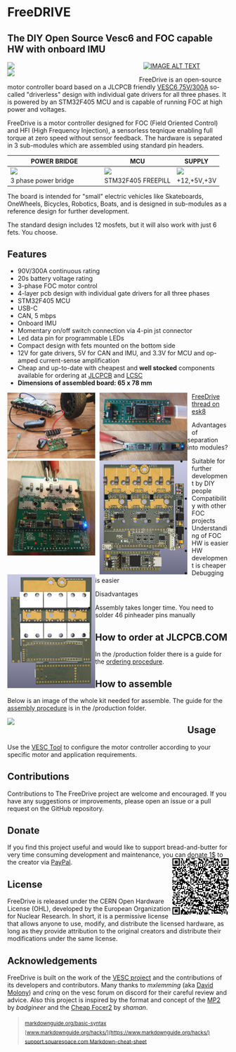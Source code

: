 # FreeDRIVE

## The DIY Open Source Vesc6 and FOC capable HW with onboard IMU
<div>
<img src="https://github.com/nordstream3/FOC/assets/129880401/316b892a-555c-4632-94d1-f3a5aa92823f" width="300" style="float:left; margin-right:10px;">
<img src="https://github.com/nordstream3/FOC/assets/129880401/ffd7d584-e124-4ee1-bf63-155ca58bfea3" width="300" style="float:left;">
</div>

[![IMAGE ALT TEXT](https://github.com/nordstream3/FOC/assets/129880401/6b1483e7-21d7-4d83-af18-93e87dd7afbc)](http://www.youtube.com/watch?v=JBFUDh6qiMs "FreeDRIVE")

FreeDrive is an open-source motor controller board based on a JLCPCB friendly [VESC6 75V/300A](https://vesc-project.com/sites/default/files/Benjamin%20Posts/vesc_75_300.pdf) so-called "driverless" design with individual gate drivers for all three phases. It is powered by an STM32F405 MCU and is capable of running FOC at high power and voltages.

FreeDrive is a motor controller designed for FOC (Field Oriented Control) and HFI (High Frequency Injection), a sensorless teqnique enabling full torque at zero speed without sensor feedback. The hardware is separated in 3 sub-modules which are assembled using standard pin headers.

POWER BRIDGE | MCU | SUPPLY
|----|----|----|
<img src="https://github.com/nordstream3/FOC/assets/129880401/dfa8d088-c647-4df2-9465-01d347643fa1" width="200" style="float:left;"> | <img src="https://github.com/nordstream3/FOC/assets/129880401/23899814-eda4-4109-83fc-18060b6d4e02" width="100" style="float:left;"> | <img src="https://github.com/nordstream3/FOC/assets/129880401/7a79abc4-aa75-44de-9f78-ca9ab5f3dfe6" width="50" style="float:left;">
3 phase power bridge | STM32F405 FREEPILL | +12,+5V,+3V



The board is intended for "small" electric vehicles like Skateboards, OneWheels, Bicycles, Robotics, Boats, and is designed in sub-modules as a reference design for further development.

The standard design includes 12 mosfets, but it will also work with just 6 fets. You choose.

## Features
* 90V/300A continuous rating
* 20s battery voltage rating
* 3-phase FOC motor control
* 4-layer pcb design with individual gate drivers for all three phases
* STM32F405 MCU
* USB-C
* CAN, 5 mbps
* Onboard IMU
* Momentary on/off switch connection via 4-pin jst connector
* Led data pin for programmable LEDs
* Compact design with fets mounted on the bottom side
* 12V for gate drivers, 5V for CAN and IMU, and 3.3V for MCU and op-amped current-sense amplification
* Cheap and up-to-date with cheapest and **well stocked** components available for ordering at [JLCPCB](https://jlcpcb.com/) and [LCSC](https://www.lcsc.com)
* **Dimensions of assembled board: 65 x 78 mm**

<div>
<img src="/images/foc_setup.jpg"  width="200" style="float:left; margin-right:10px;">
<img src="/images/focpill.jpg"  width="200" style="float:left; margin-right:10px;">
<img src="/images/power.jpg"  width="200" style="float:left;">
</div>

<div>
<img src="/images/foc_assembly.jpg"  width="200" style="float:left; margin-right:10px;">
<img src="/images/f.png"  width="200" style="float:left; margin-right:10px;">
<img src="/images/b.png"  width="200" style="float:left;">
</div>

[FreeDrive thread on esk8](https://forum.esk8.news/t/f-of-c-open-source-free-of-charge-vesc6-board-in-development-schematics-available/74888/277)

Advantages of separation into modules?
* Suitable for further development by DIY people
* Compatibility with other FOC projects
* Understanding of FOC HW is easier
* HW development is cheaper
* Debugging is easier

Disadvantages
* Assembly takes longer time. You need to solder 46 pinheader pins manually

## How to order at JLCPCB.COM

In the /production folder there is a guide for the [ordering procedure](./production/ordering_guide.md).

## How to assemble

Below is an image of the whole kit needed for assemble. The guide for the [assembly procedure](./production/README.md) is in the /production folder.

<img src="https://github.com/nordstream3/FOC/assets/129880401/f58cc206-b7ed-49ce-b436-6f655d200584" width="400" style="float:left; margin-right:10px;">

## Usage
Use the [VESC Tool](https://vesc-project.com/vesc_tool) to configure the motor controller according to your specific motor and application requirements.

## Contributions
Contributions to The FreeDrive project are welcome and encouraged. If you have any suggestions or improvements, please open an issue or a pull request on the GitHub repository.

## Donate
If you find this project useful and would like to support bread-and-butter for very time consuming development and maintenance, you can [donate 1$](https://www.paypal.com/donate/?business=R5QUC7RNEPKDC&no_recurring=0&item_name=A+small+but+important+contribution+for+Development+and+Maintenance.+Thank+You+very+much.&currency_code=USD) to the creator via [PayPal](https://www.paypal.com/donate/?business=R5QUC7RNEPKDC&no_recurring=0&item_name=A+small+but+important+contribution+for+Development+and+Maintenance.+Thank+You+very+much.&currency_code=USD).
<img align="right" src="/images/QR-kode.png">


## License
FreeDrive is released under the CERN Open Hardware License (OHL), developed by the European Organization for Nuclear Research. In short, it is a permissive license that allows anyone to use, modify, and distribute the licensed hardware, as long as they provide attribution to the original creators and distribute their modifications under the same license.

## Acknowledgements
FreeDrive is built on the work of the [VESC project](https://github.com/vedderb/bldc) and the contributions of its developers and contributors. Many thanks to *mxlemming* (aka [David Molony](https://github.com/davidmolony/MESC_FOC_ESC)) and *crinq* on the vesc forum on discord for their careful review and advice. Also this project is inspired by the format and concept of the [MP2](https://github.com/badgineer/MP2-ESC) by *badgineer* and the [Cheap Focer2](https://github.com/shamansystems/Cheap-FOCer-2/blob/Developer-Branch/README.md) by *shaman*.

><sub>[markdownguide.org/basic-syntax](https://www.markdownguide.org/basic-syntax/)</sub>  
><sub>[www.markdownguide.org/hacks/](https://www.markdownguide.org/hacks/)</sub>  
><sub>[support.squarespace.com Markdown-cheat-sheet](https://support.squarespace.com/hc/en-us/articles/206543587-Markdown-cheat-sheet)
